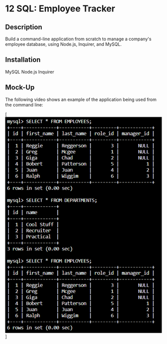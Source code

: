 # 12 SQL: Employee Tracker

## Description 

Build a command-line application from scratch to manage a company's employee database, using Node.js, Inquirer, and MySQL. 

## Installation

MySQL
Node.js
Inquirer




## Mock-Up

The following video shows an example of the application being used from the command line:

[![picture of the data from my tables](./Assets/employeeTracker.png)]

